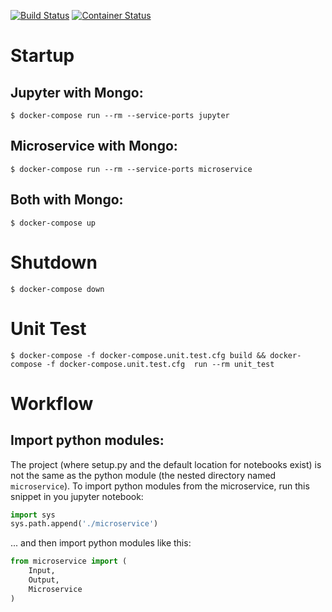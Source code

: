 [![Build Status](https://travis-ci.com/pennsignals/microservice.svg?branch=master)](https://travis-ci.com/pennsignals/microservice)
[![Container Status](https://quay.io/repository/pennsignals/microservice/status?token=FIXME "Docker Repository on Quay")](https://quay.io/repository/pennsignals/microservice)


# Startup

## Jupyter with Mongo:

    $ docker-compose run --rm --service-ports jupyter

## Microservice with Mongo:

    $ docker-compose run --rm --service-ports microservice

## Both with Mongo:

    $ docker-compose up

# Shutdown

    $ docker-compose down

# Unit Test

    $ docker-compose -f docker-compose.unit.test.cfg build && docker-compose -f docker-compose.unit.test.cfg  run --rm unit_test

# Workflow

## Import python modules:

The project (where setup.py and the default location for notebooks exist) is not the same as the python module (the nested directory named `microservice`). To import python modules from the microservice, run this snippet in you jupyter notebook:

```python
import sys
sys.path.append('./microservice')
```

... and then import python modules like this:

```python
from microservice import (
	Input,
	Output,
	Microservice
)
```
